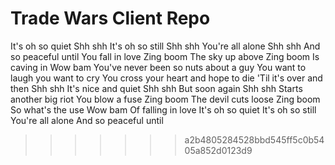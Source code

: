 # Trade Wars Client Repo

It's oh so quiet
Shh shh
It's oh so still
Shh shh
You're all alone
Shh shh
And so peaceful until
You fall in love
Zing boom
The sky up above
Zing boom
Is caving in
Wow bam
You've never been so nuts about a guy
You want to laugh you want to cry
You cross your heart and hope to die
'Til it's over and then
Shh shh
It's nice and quiet
Shh shh
But soon again
Shh shh
Starts another big riot
You blow a fuse
Zing boom
The devil cuts loose
Zing boom
So what's the use
Wow bam
Of falling in love
It's oh so quiet
It's oh so still
You're all alone
And so peaceful until
>>>>>>> a2b4805284528bbd545ff5c0b5405a852d0123d9
